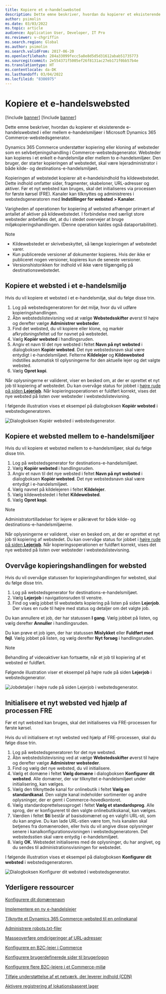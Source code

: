 ```yaml
---
title: Kopiere et e-handelswebsted
description: Dette emne beskriver, hvordan du kopierer et eksisterende e-handelswebsted i eller mellem e-handelsmiljøer i Microsoft Dynamics 365 Commerce-webstedsgenerator.
author: psimolin
ms.date: 03/03/2022
ms.topic: article
audience: Application User, Developer, IT Pro
ms.reviewer: v-chgriffin
ms.search.region: Global
ms.author: psimolin
ms.search.validFrom: 2017-06-20
ms.openlocfilehash: 284a33099fecc5a8e8d5d5d31612abab51735773
ms.sourcegitcommit: 2e554371f5005ef26f8131ac27eb171f0bb57b4e
ms.translationtype: HT
ms.contentlocale: da-DK
ms.lasthandoff: 03/04/2022
ms.locfileid: "8386975"
---
```

# <a name="copy-an-e-commerce-site"></a>Kopiere et e-handelswebsted

[!include [banner](../includes/banner.md)]
[!include [banner](../includes/preview-banner.md)]

Dette emne beskriver, hvordan du kopierer et eksisterende e-handelswebsted i eller mellem e-handelsmiljøer i Microsoft Dynamics 365 Commerce-webstedsgenerator.

Dynamics 365 Commerce understøtter kopiering eller kloning af websteder som en selvbetjeningshandling i Commerce-webstedsgenerator. Websteder kan kopieres i et enkelt e-handelsmiljø eller mellem to e-handelsmiljøer. Den bruger, der starter kopieringen af webstedet, skal være lejeradministrator i både kilde- og destinations-e-handelsmiljøet.

Kopieringen af webstedet kopierer alt e-handelsindhold fra kildewebstedet. Dette indhold omfatter sider, fragmenter, skabeloner, URL-adresser og aktiver. Før et nyt websted kan bruges, skal det initialiseres via processen for første kørsel (FRE). Kanaler kan tilknyttes og administreres i webstedsgeneratoren med **Indstillinger for websted \> Kanaler**.

Varigheden af operationen for kopiering af websted afhænger primært af antallet af aktiver på kildewebstedet. I forbindelse med særligt store websteder anbefales det, at du i stedet overvejer at bruge miljøkopieringshandlingen. (Denne operation kaldes også dataportabilitet).

> [!NOTE]
> - Kildewebstedet er skrivebeskyttet, så længe kopieringen af webstedet varer.
> - Kun publicerede versioner af dokumenter kopieres. Hvis der ikke er publiceret nogen versioner, kopieres kun de seneste versioner.
> - Versionshistorikken for indhold vil ikke være tilgængelig på destinationswebstedet.

## <a name="copy-a-site-within-an-e-commerce-environment"></a>Kopiere et websted i et e-handelsmiljø

Hvis du vil kopiere et websted i et e-handelsmiljø, skal du følge disse trin.

1. Log på webstedsgeneratoren for det miljø, hvor du vil udføre kopieringshandlingen.
1. Åbn webstedslistevisning ved at vælge **Webstedsskifter** øverst til højre og derefter vælge **Administrer websteder**.
1. Find det websted, du vil kopiere eller klone, og markér afkrydsningsfeltet ud for navnet på webstedet.
1. Vælg **Kopiér websted** i handlingsruden.
1. Angiv et navn til det nye websted i feltet **Navn på nyt websted** i dialogboksen **Kopiér websted**. Det nye webstedsnavn skal være entydigt i e-handelsmiljøet. Felterne **Kildelejer** og **Kildewebsted** indstilles automatisk til oplysningerne for den aktuelle lejer og det valgte websted.
1. Vælg **Opret kopi**.

Når oplysningerne er valideret, viser en besked om, at der er oprettet et nyt job til kopiering af webstedet. Du kan overvåge status for jobbet i [højre rude på siden **Lejerjob**](#monitor-the-site-copy-operation). Når kopieringsoperationen er fuldført korrekt, vises det nye websted på listen over websteder i webstedslistevisning.

I følgende illustration vises et eksempel på dialogboksen **Kopiér websted** i webstedsgeneratoren.

![Dialogboksen Kopiér websted i webstedsgenerator.](media/site-copy_1.png)

## <a name="copy-a-site-between-two-e-commerce-environments"></a>Kopiere et websted mellem to e-handelsmiljøer

Hvis du vil kopiere et websted mellem to e-handelsmiljøer, skal du følge disse trin.

1. Log på webstedsgenerator for destinations-e-handelsmiljøet.
1. Vælg **Kopiér websted** i handlingsruden.
1. Angiv et navn til det nye websted i feltet **Navn på nyt websted** i dialogboksen **Kopiér websted**. Det nye webstedsnavn skal være entydigt i e-handelsmiljøet.
1. Vælg navnet på kildelejeren i feltet **Kildelejer**.
1. Vælg kildewebstedet i feltet **Kildewebsted**.
1. Vælg **Opret kopi**.

> [!NOTE]
> Administratortilladelser for lejere er påkrævet for både kilde- og destinations-e-handelsmiljøerne.

Når oplysningerne er valideret, viser en besked om, at der er oprettet et nyt job til kopiering af webstedet. Du kan overvåge status for jobbet i [højre rude på siden **Lejerjob**](#monitor-the-site-copy-operation). Når kopieringsoperationen er fuldført korrekt, vises det nye websted på listen over websteder i webstedslistevisning.

## <a name="monitor-the-site-copy-operation"></a>Overvåge kopieringshandlingen for websted

Hvis du vil overvåge statussen for kopieringshandlingen for websted, skal du følge disse trin.

1. Log på webstedsgenerator for destinations-e-handelsmiljøet.
1. Vælg **Lejerjob** i navigationsruden til venstre.
1. Find og vælg jobbet til webstedets kopiering på listen på siden **Lejerjob**. Der vises en rude til højre med status og detaljer om det valgte job.

Du kan annullere et job, der har statussen **I gang**. Vælg jobbet på listen, og vælg derefter **Annuller** i handlingsruden.

Du kan prøve et job igen, der har statussen **Mislykket** eller **Fuldført med fejl**. Vælg jobbet på listen, og vælg derefter **Nyt forsøg** i handlingsruden.

> [!NOTE]
> Behandling af videoaktiver kan fortsætte, når et job til kopiering af et websted er fuldført.

Følgende illustration viser et eksempel på højre rude på siden **Lejerjob** i webstedsgenerator.

![Jobdetaljer i højre rude på siden Lejerjob i webstedsgenerator.](media/site-copy_2.png)

## <a name="initialize-a-new-site-by-using-the-fre-process"></a>Initialisere et nyt websted ved hjælp af processen FRE

Før et nyt websted kan bruges, skal det initialiseres via FRE-processen for første kørsel.

Hvis du vil initialisere et nyt websted ved hjælp af FRE-processen, skal du følge disse trin.

1. Log på webstedsgeneratoren for det nye websted.
1. Åbn webstedslistevisning ved at vælge **Webstedsskifter** øverst til højre og derefter vælge **Administrer websteder**.
1. Find og vælg det nye websted, du vil initialisere.
1. Vælg et domæne i feltet **Vælg domæne** i dialogboksen **Konfigurer dit websted**. Alle domæner, der var tilknyttet e-handelsmiljøet under initialisering, kan vælges.
1. Vælg den tilknyttede kanal for onlinebutik i feltet **Vælg en standardkanal**. Den valgte kanal indeholder sortimenter og andre oplysninger, der er gemt i Commerce-hovedkontoret.
1. Vælg standardoprettelsessproget i feltet **Vælg et standardsprog**. Alle sprog, der er konfigureret til den valgte onlinebutikskanal, kan vælges.
1. Værdien i feltet **Sti** består af basisdomænet og en valgfri URL-sti, som du kan angive. Du kan lade URL-stien være tom, hvis kanalen skal betjenes fra domæneroden, eller hvis du vil angive disse oplysninger senere i kanalkonfigurationsvisningen i webstedsgeneratoren. Det webstedsstien skal være entydig i e-handelsmiljøet.
1. Vælg **OK**. Webstedet initialiseres med de oplysninger, du har angivet, og du sendes til administrationsvisningen for webstedet.

I følgende illustration vises et eksempel på dialogboksen **Konfigurer dit websted** i webstedsgeneratoren.

![Dialogboksen Konfigurer dit websted i webstedsgenerator.](media/site-copy_3.png)

## <a name="additional-resources"></a>Yderligere ressourcer

[Konfigurere dit domænenavn](configure-your-domain-name.md)

[Implementere en ny e-handelslejer](deploy-ecommerce-site.md)

[Tilknytte et Dynamics 365 Commerce-websted til en onlinekanal](associate-site-online-store.md)

[Administrere robots.txt-filer](manage-robots-txt-files.md)

[Masseoverføre omdirigeringer af URL-adresser](upload-bulk-redirects.md)

[Konfigurere en B2C-lejer i Commerce](set-up-b2c-tenant.md)

[Konfigurere brugerdefinerede sider til brugerlogon](custom-pages-user-logins.md)

[Konfigurere flere B2C-lejere i et Commerce-miljø](configure-multi-b2c-tenants.md)

[Tilføje understøttelse af et netværk, der leverer indhold (CDN)](add-cdn-support.md)

[Aktivere registrering af lokationsbaseret lager](enable-store-detection.md)
